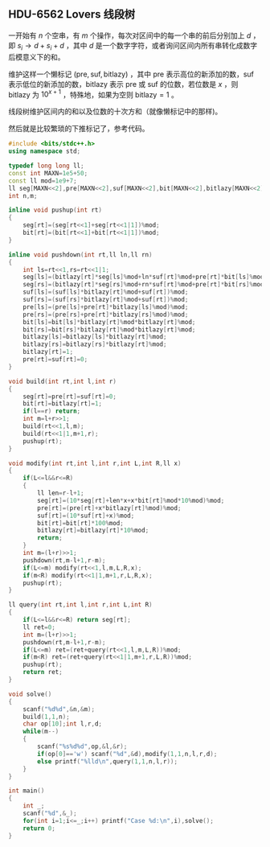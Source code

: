 ## HDU-6562 Lovers 线段树

一开始有 $n$ 个空串，有 $m$ 个操作，每次对区间中的每一个串的前后分别加上 $d$ ，即 $s_i \to d+s_i+d$ ，其中 $d$ 是一个数字字符，或者询问区间内所有串转化成数字后模意义下的和。

维护这样一个懒标记 $(\text{pre},\text{suf},\text{bitlazy})$ ，其中 $\text{pre}$ 表示高位的新添加的数，$\text{suf}$ 表示低位的新添加的数，$\text{bitlazy}$ 表示 $\text{pre}$ 或 $\text{suf}$ 的位数，若位数是 $x$ ，则 $\text{bitlazy}$ 为 $10^{x+1}$ ，特殊地，如果为空则 $\text{bitlazy}=1$ 。

线段树维护区间内的和以及位数的十次方和（就像懒标记中的那样)。

然后就是比较繁琐的下推标记了，参考代码。

```cpp
#include <bits/stdc++.h>
using namespace std;

typedef long long ll;
const int MAXN=1e5+50;
const ll mod=1e9+7;
ll seg[MAXN<<2],pre[MAXN<<2],suf[MAXN<<2],bit[MAXN<<2],bitlazy[MAXN<<2];
int n,m;

inline void pushup(int rt)
{
    seg[rt]=(seg[rt<<1]+seg[rt<<1|1])%mod;
    bit[rt]=(bit[rt<<1]+bit[rt<<1|1])%mod;
}

inline void pushdown(int rt,ll ln,ll rn)
{
	int ls=rt<<1,rs=rt<<1|1;
    seg[ls]=(bitlazy[rt]*seg[ls]%mod+ln*suf[rt]%mod+pre[rt]*bit[ls]%mod*bitlazy[rt]%mod)%mod;
    seg[rs]=(bitlazy[rt]*seg[rs]%mod+rn*suf[rt]%mod+pre[rt]*bit[rs]%mod*bitlazy[rt]%mod)%mod;
    suf[ls]=(suf[ls]*bitlazy[rt]%mod+suf[rt])%mod;
    suf[rs]=(suf[rs]*bitlazy[rt]%mod+suf[rt])%mod;
    pre[ls]=(pre[ls]+pre[rt]*bitlazy[ls]%mod)%mod;
    pre[rs]=(pre[rs]+pre[rt]*bitlazy[rs]%mod)%mod;
    bit[ls]=bit[ls]*bitlazy[rt]%mod*bitlazy[rt]%mod;
    bit[rs]=bit[rs]*bitlazy[rt]%mod*bitlazy[rt]%mod;
    bitlazy[ls]=bitlazy[ls]*bitlazy[rt]%mod;
    bitlazy[rs]=bitlazy[rs]*bitlazy[rt]%mod;
    bitlazy[rt]=1;
    pre[rt]=suf[rt]=0;
}

void build(int rt,int l,int r)
{
    seg[rt]=pre[rt]=suf[rt]=0;
    bit[rt]=bitlazy[rt]=1;
	if(l==r) return;
	int m=l+r>>1;
	build(rt<<1,l,m);
	build(rt<<1|1,m+1,r);
	pushup(rt);
}

void modify(int rt,int l,int r,int L,int R,ll x)
{
	if(L<=l&&r<=R)
	{
	    ll len=r-l+1;
		seg[rt]=(10*seg[rt]+len*x+x*bit[rt]%mod*10%mod)%mod;
		pre[rt]=(pre[rt]+x*bitlazy[rt]%mod)%mod;
		suf[rt]=(10*suf[rt]+x)%mod;
	    bit[rt]=bit[rt]*100%mod;
	    bitlazy[rt]=bitlazy[rt]*10%mod;
		return;
	}
	int m=(l+r)>>1;
	pushdown(rt,m-l+1,r-m);
	if(L<=m) modify(rt<<1,l,m,L,R,x);
	if(m<R) modify(rt<<1|1,m+1,r,L,R,x);
	pushup(rt);
}

ll query(int rt,int l,int r,int L,int R)
{
	if(L<=l&&r<=R) return seg[rt];
	ll ret=0;
	int m=(l+r)>>1;
	pushdown(rt,m-l+1,r-m);
	if(L<=m) ret=(ret+query(rt<<1,l,m,L,R))%mod;
	if(m<R) ret=(ret+query(rt<<1|1,m+1,r,L,R))%mod;
	pushup(rt);
	return ret;
}

void solve()
{
    scanf("%d%d",&n,&m);
    build(1,1,n);
    char op[10];int l,r,d;
    while(m--)
    {
        scanf("%s%d%d",op,&l,&r);
        if(op[0]=='w') scanf("%d",&d),modify(1,1,n,l,r,d);
        else printf("%lld\n",query(1,1,n,l,r));
    }
}

int main()
{
    int _;
    scanf("%d",&_);
    for(int i=1;i<=_;i++) printf("Case %d:\n",i),solve();
    return 0;
}
```

